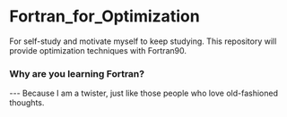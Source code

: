 # Fortran_for_Optimization
For self-study and motivate myself to keep studying. This repository will provide optimization techniques with Fortran90. <br>

### Why are you learning Fortran?
--- Because I am a twister, just like those people who love old-fashioned thoughts.
